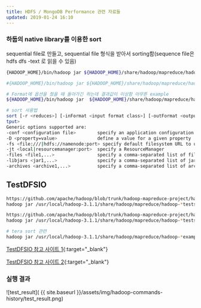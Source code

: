```yaml
---
title: HDFS / MongoDB Performance 관련 자료들
updated: 2019-01-24 16:10
---
```


### 하둡의 native library를 이용한 sort

sequential file로 만들고, sequential file 형식을 받아서 sorting함(sequence file은 hdfs dfs -text <src> 로 읽을 수 있음)

```sh
{HADOOP_HOME}/bin/hadoop jar ${HADOOP_HOME}/share/hadoop/mapreduce/hadoop-mapreduce-examples-*.jar sort /data/sort/in /data/sort/out

#{HADOOP_HOME}/bin/hadoop jar ${HADOOP_HOME}/share/hadoop/mapreduce/hadoop-mapreduce-examples-*.jar sort -inFormat org.apache.hadoop.mapreduce.lib.input.TextInputFormat

# Format에 옵션을 줬을 때 돌아가긴 하는데 결과값이 이상함 아무튼 example
${HADOOP_HOME}/bin/hadoop jar  ${HADOOP_HOME}/share/hadoop/mapreduce/hadoop-mapreduce-examples-*.jar sort -inFormat org.apache.hadoop.mapreduce.lib.input.TextInputFormat -outFormat org.apache.hadoop.mapreduce.lib.output.TextOutputFormat -outKey org.apache.hadoop.io.LongWritable -outValue org.apache.hadoop.io.Text /tmpya /ho/
```

<div class="divider"></div>

```sh
# sort 사용법
sort [-r <reduces>] [-inFormat <input format class>] [-outFormat <output format class>] [-outKey <output key class>] [-outValue <output value class>] [-totalOrder <pcnt> <num samples> <max splits>] <input> <ou
tput>
Generic options supported are:
-conf <configuration file>        specify an application configuration file
-D <property=value>               define a value for a given property
-fs <file:///|hdfs://namenode:port> specify default filesystem URL to use, overrides 'fs.defaultFS' property from configurations.
-jt <local|resourcemanager:port>  specify a ResourceManager
-files <file1,...>                specify a comma-separated list of files to be copied to the map reduce cluster
-libjars <jar1,...>               specify a comma-separated list of jar files to be included in the classpath
-archives <archive1,...>          specify a comma-separated list of archives to be unarchived on the compute machines
```

<div class="divider"></div>

## TestDFSIO

```sh
https://github.com/apache/hadoop/blob/trunk/hadoop-mapreduce-project/hadoop-mapreduce-client/hadoop-mapreduce-client-jobclient/src/test/java/org/apache/hadoop/fs/TestDFSIO.java
hadoop jar /usr/local/hadoop-3.1.1/share/hadoop/mapreduce/hadoop-*tests* TestDFSIO

https://github.com/apache/hadoop/blob/trunk/hadoop-mapreduce-project/hadoop-mapreduce-client/hadoop-mapreduce-client-jobclient/src/test/java/org/apache/hadoop/fs/DFSCIOTest.java
hadoop jar /usr/local/hadoop-3.1.1/share/hadoop/mapreduce/hadoop-*tests* DFSCIOTest

# tera sort 관련
hadoop jar /usr/local/hadoop-3.1.1/share/hadoop/mapreduce/hadoop-*examples*.jar teragen
```

[TestDFSIO 참고 사이트 1](https://medium.com/ymedialabs-innovation/hadoop-performance-evaluation-by-benchmarking-and-stress-testing-with-terasort-and-testdfsio-444b22c77db2){:target="_blank"}

[TestDFSIO 참고 사이트 2](https://community.pivotal.io/s/article/Running-DFSIO-MapReduce-benchmark-test){:target="_blank"}


### 실행 결과

![test_result]( {{ site.baseurl }}/assets/img/hadoop-commands-history/test_result.png)

<div class="divider"></div>

